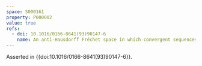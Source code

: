 ```yaml
---
space: S000161
property: P000002
value: true
refs:
  - doi: 10.1016/0166-8641(93)90147-6
    name: An anti-Hausdorff Fréchet space in which convergent sequences have unique limits
---
```


Asserted in {{doi:10.1016/0166-8641(93)90147-6}}.
